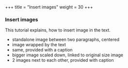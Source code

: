+++
title = "Insert images"
weight = 30
+++

### Insert images

This tutorial explains, how to insert image in the text.

* standalone image between two paragraphs, centered
* image wrapped by the text
* same, provided with a caption
* bigger image scaled down, linked to original size image
* 2 images next to each other, provided with caption
